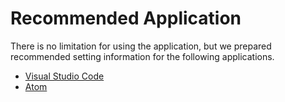 # Recommended Application

There is no limitation for using the application, but we prepared recommended setting information for the following applications.

* [Visual Studio Code](/docs/html/basic/application/vscode)
* [Atom](/docs/html/basic/application/atom)
